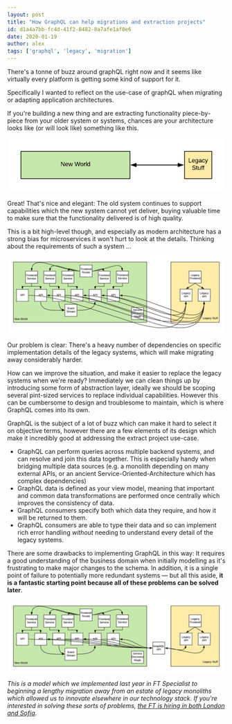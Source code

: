 ```yaml
---
layout: post
title: "How GraphQL can help migrations and extraction projects"
id: d1a4a7bb-fc4d-41f2-8482-8a7afe1af0e6
date: 2020-01-19
author: alex
tags: ['graphql', 'legacy', 'migration']
---
```


There's a tonne of buzz around graphQL right now and it seems like virtually every platform is getting some kind of support for it.

Specifically I wanted to reflect on the use-case of graphQL when migrating or adapting application architectures.

If you're building a new thing and are extracting functionality piece-by-piece from your older system or systems, chances are your architecture looks like (or will look like) something like this.

![simple](/pictures/20200119/simple.png)

Great!  That's nice and elegant: The old system continues to support capabilities which the new system cannot yet deliver, buying valuable time to make sure that the functionality delivered is of high quality.

This is a bit high-level though, and especially as modern architecture has a strong bias for microservices it won't hurt to look at the details.  Thinking about the requirements of such a system ...

![new-but-super-messy](/pictures/20200119/new-but-super-messy.png)

Our problem is clear: There's a heavy number of dependencies on specific implementation details of the legacy systems, which will make migrating away considerably harder.

How can we improve the situation, and make it easier to replace the legacy systems when we're ready?
Immediately we can clean things up by introducing some form of abstraction layer, ideally we should be scoping several pint-sized services to replace individual capabilities. However this can be cumbersome to design and troublesome to maintain, which is where GraphQL comes into its own.

GraphQL is the subject of a lot of buzz which can make it hard to select it on objective terms, however there are a few elements of its design which make it incredibly good at addressing the extract project use-case.

- GraphQL can perform queries across multiple backend systems, and can resolve and join this data together. This is especially handy when bridging multiple data sources (e.g. a monolith depending on many external APIs, or an ancient Service-Oriented-Architecture which has complex dependencies)
- GraphQL data is defined as your view model, meaning that important and common data transformations are performed once centrally which improves the consistency of data.
- GraphQL consumers specify both which data they require, and how it will be returned to them.
- GraphQL consumers are able to type their data and so can implement rich error handling _without_ needing to understand every detail of the legacy systems.

There are some drawbacks to implementing GraphQL in this way: It requires a good understanding of the business domain when initially modelling as it's frustrating to make major changes to the schema. In addition, it is a single point of failure to potentially more redundant systems — but all this aside, **it is a fantastic starting point because all of these problems can be solved later**.

![new-but-less-messy](/pictures/20200119/new-but-less-messy.png)

_This is a model which we implemented last year in FT Specialist to beginning a lengthy migration away from an estate of legacy monoliths which allowed us to innovate elsewhere in our technology stack. If you're interested in solving these sorts of problems, [the FT is hiring in both London and Sofia](https://roles.ft.com/)_.
